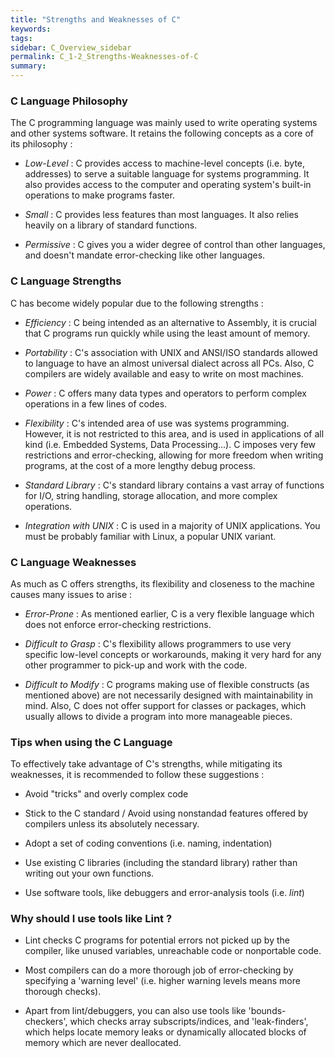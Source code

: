```yaml
---
title: "Strengths and Weaknesses of C"
keywords:
tags:
sidebar: C_Overview_sidebar
permalink: C_1-2_Strengths-Weaknesses-of-C
summary:
---
```


### C Language Philosophy

The C programming language was mainly used to write operating systems and other systems software. It retains the following concepts as a core of its philosophy :

- *Low-Level* : C provides access to machine-level concepts (i.e. byte, addresses) to serve a suitable language for systems programming. It also provides access to the computer and operating system's built-in operations to make programs faster.

- *Small* : C provides less features than most languages. It also relies heavily on a library of standard functions.

- *Permissive* : C gives you a wider degree of control than other languages, and doesn't mandate error-checking like other languages.

### C Language Strengths

C has become widely popular due to the following strengths :

- *Efficiency* : C being intended as an alternative to Assembly, it is crucial that C programs run quickly while using the least amount of memory.

- *Portability* : C's association with UNIX and ANSI/ISO standards allowed to language to have an almost universal dialect across all PCs. Also, C compilers are widely available and easy to write on most machines.

- *Power* : C offers many data types and operators to perform complex operations in a few lines of codes.

- *Flexibility* : C's intended area of use was systems programming. However, it is not restricted to this area, and is used in applications of all kind (i.e. Embedded Systems, Data Processing...). C imposes very few restrictions and error-checking, allowing for more freedom when writing programs, at the cost of a more lengthy debug process.

- *Standard Library* : C's standard library contains a vast array of functions for I/O, string handling, storage allocation, and more complex operations.

- *Integration with UNIX* : C is used in a majority of UNIX applications. You must be probably familiar with Linux, a popular UNIX variant.

### C Language Weaknesses

As much as C offers strengths, its flexibility and closeness to the machine causes many issues to arise : 

- *Error-Prone* : As mentioned earlier, C is a very flexible language which does not enforce error-checking restrictions.

- *Difficult to Grasp* : C's flexibility allows programmers to use very specific low-level concepts or workarounds, making it very hard for any other programmer to pick-up and work with the code. 

- *Difficult to Modify* : C programs making use of flexible constructs (as mentioned above) are not necessarily designed with maintainability in mind. Also, C does not offer support for classes or packages, which usually allows to divide a program into more manageable pieces.

### Tips when using the C Language

To effectively take advantage of C's strengths, while mitigating its weaknesses, it is recommended to follow these suggestions :

- Avoid "tricks" and overly complex code 

- Stick to the C standard / Avoid using nonstandad features offered by compilers unless its absolutely necessary.

- Adopt a set of coding conventions (i.e. naming, indentation) 

- Use existing C libraries (including the standard library) rather than writing out your own functions.

- Use software tools, like debuggers and error-analysis tools (i.e. *lint*)

### Why should I use tools like Lint ?
- Lint checks C programs for potential errors not picked up by the compiler, like unused variables, unreachable code or nonportable code.

-  Most compilers can do a more thorough job of error-checking by specifying a 'warning level' (i.e. higher warning levels means more thorough checks).

- Apart from lint/debuggers, you can also use tools like 'bounds-checkers', which checks array subscripts/indices, and 'leak-finders', which helps locate memory leaks or dynamically allocated blocks of memory which are never deallocated.